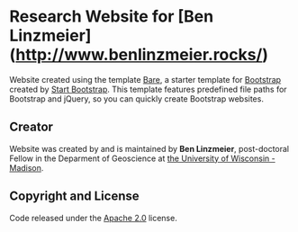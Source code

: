 # Research Website for [Ben Linzmeier] (http://www.benlinzmeier.rocks/)

Website created using the template [Bare](http://startbootstrap.com/template-overviews/bare/), a starter template for [Bootstrap](http://getbootstrap.com/) created by [Start Bootstrap](http://startbootstrap.com/). This template features predefined file paths for Bootstrap and jQuery, so you can quickly create Bootstrap websites.

## Creator

Website was created by and is maintained by **Ben Linzmeier**, post-doctoral Fellow in the Deparment of Geoscience at [the University of Wisconsin - Madison](http://geoscience.wisc.edu/geoscience/).

## Copyright and License

Code released under the [Apache 2.0](https://github.com/IronSummitMedia/startbootstrap-bare/blob/gh-pages/LICENSE) license.
